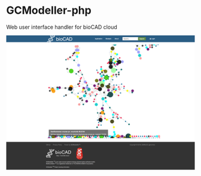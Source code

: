# GCModeller-php

Web user interface handler for bioCAD cloud

![](https://raw.githubusercontent.com/GCModeller-Cloud/GCModeller-Cloud/master/design/index.png)
